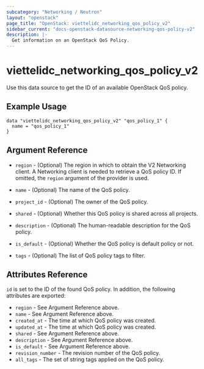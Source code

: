 ```yaml
---
subcategory: "Networking / Neutron"
layout: "openstack"
page_title: "OpenStack: viettelidc_networking_qos_policy_v2"
sidebar_current: "docs-openstack-datasource-networking-qos-policy-v2"
description: |-
  Get information on an OpenStack QoS Policy.
---
```


# viettelidc\_networking\_qos\_policy\_v2

Use this data source to get the ID of an available OpenStack QoS policy.

## Example Usage

```hcl
data "viettelidc_networking_qos_policy_v2" "qos_policy_1" {
  name = "qos_policy_1"
}
```

## Argument Reference

* `region` - (Optional) The region in which to obtain the V2 Networking client.
    A Networking client is needed to retrieve a QoS policy ID. If omitted, the
    `region` argument of the provider is used.

* `name` - (Optional) The name of the QoS policy.

* `project_id` - (Optional) The owner of the QoS policy.

* `shared` - (Optional) Whether this QoS policy is shared across all projects.

* `description` - (Optional) The human-readable description for the QoS policy.

* `is_default` - (Optional) Whether the QoS policy is default policy or not.

* `tags` - (Optional) The list of QoS policy tags to filter.

## Attributes Reference

`id` is set to the ID of the found QoS policy. In addition, the following attributes
are exported:

* `region` - See Argument Reference above.
* `name` - See Argument Reference above.
* `created_at` -  The time at which QoS policy was created.
* `updated_at` - The time at which QoS policy was created.
* `shared` - See Argument Reference above.
* `description` - See Argument Reference above.
* `is_default` - See Argument Reference above.
* `revision_number` - The revision number of the QoS policy.
* `all_tags` - The set of string tags applied on the QoS policy.
